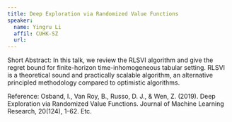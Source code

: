 ```yaml
---
title: Deep Exploration via Randomized Value Functions
speaker:
  name: Yingru Li
  affil: CUHK-SZ
  url: 
---
```


Short Abstract: In this talk, we review the RLSVI algorithm and give the regret bound for finite-horizon time-inhomogeneous tabular setting. RLSVI is a theoretical sound and practically scalable algorithm, an alternative principled methodology compared to optimistic algorithms.

Reference:
Osband, I., Van Roy, B., Russo, D. J., & Wen, Z. (2019). Deep Exploration via Randomized Value Functions. Journal of Machine Learning Research, 20(124), 1-62.
Etc.
